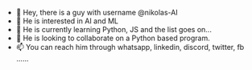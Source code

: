 - 👋 Hey, there is a guy with username @nikolas-AI
- 👀 He is interested in AI and ML
- 🌱 He is currently learning Python, JS and the list goes on...
- 💞️ He is looking to collaborate on a Python based program.
- 📫 You can reach him through whatsapp, linkedin, discord, twitter, fb ......

<!---
nikolas-AI/nikolas-AI is a ✨ special ✨ repository because its `README.md` (this file) appears on your GitHub profile.
You can click the Preview link to take a look at your changes.
--->
